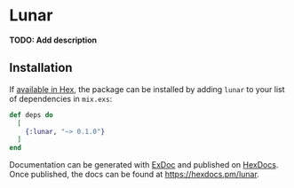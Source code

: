 # Lunar

**TODO: Add description**

## Installation

If [available in Hex](https://hex.pm/docs/publish), the package can be installed
by adding `lunar` to your list of dependencies in `mix.exs`:

```elixir
def deps do
  [
    {:lunar, "~> 0.1.0"}
  ]
end
```

Documentation can be generated with [ExDoc](https://github.com/elixir-lang/ex_doc)
and published on [HexDocs](https://hexdocs.pm). Once published, the docs can
be found at <https://hexdocs.pm/lunar>.

